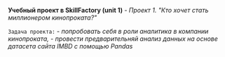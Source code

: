 **Учебный проект в SkillFactory (unit 1)** - *Проект 1. "Кто хочет стать миллионером кинопроката?"*


`Задача проекта:` - *попробовать себя в роли аналитика в компании кинопроката,
		  - провести предварительняй анализ данных на основе датасета сайта IMBD с помощью
		    Pandas*
